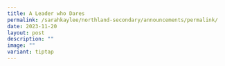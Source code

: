 ```yaml
---
title: A Leader who Dares
permalink: /sarahkaylee/northland-secondary/announcements/permalink/
date: 2023-11-20
layout: post
description: ""
image: ""
variant: tiptap
---
```

